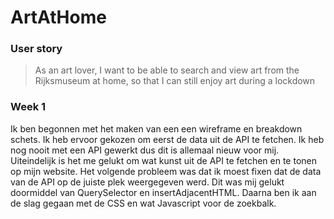 # ArtAtHome

### User story
> As an art lover, I want to be able to search and view art from the Rijksmuseum at home, so that I can still enjoy art during a lockdown


### Week 1

Ik ben begonnen met het maken van een een wireframe en breakdown schets. Ik heb ervoor gekozen om eerst de data uit de API te fetchen. Ik heb nog nooit met een API gewerkt dus dit is allemaal nieuw voor mij. Uiteindelijk is het me gelukt om wat kunst uit de API te fetchen en te tonen op mijn website. Het volgende probleem was dat ik moest fixen dat de data van de API op de juiste plek weergegeven werd. Dit was mij gelukt doormiddel van QuerySelector en insertAdjacentHTML. Daarna ben ik aan de slag gegaan met de CSS en wat Javascript voor de zoekbalk.
